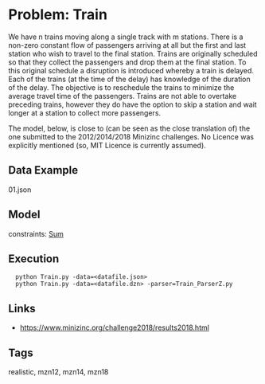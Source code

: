 # Problem: Train

We have n trains moving along a single track with m stations.
There is a non-zero constant flow of passengers arriving at all but the first and last station who wish to travel to the final station.
Trains are originally scheduled so that they collect the passengers and drop them at the final station.
To this original schedule a disruption is introduced whereby a train is delayed.
Each of the trains (at the time of the delay) has knowledge of the duration of the delay.
The objective is to reschedule the trains to minimize the average travel time of the passengers.
Trains are not able to overtake preceding trains, however they do have the option to skip a station and wait longer at a station to collect more passengers.

The model, below, is close to (can be seen as the close translation of) the one submitted to the 2012/2014/2018 Minizinc challenges.
No Licence was explicitly mentioned (so, MIT Licence is currently assumed).

## Data Example
  01.json

## Model
  constraints: [Sum](https://pycsp.org/documentation/constraints/Sum)

## Execution
```
  python Train.py -data=<datafile.json>
  python Train.py -data=<datafile.dzn> -parser=Train_ParserZ.py
```

## Links
  - https://www.minizinc.org/challenge2018/results2018.html

## Tags
  realistic, mzn12, mzn14, mzn18

